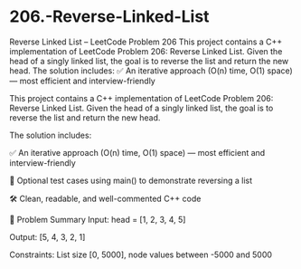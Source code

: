 # 206.-Reverse-Linked-List
Reverse Linked List – LeetCode Problem 206  This project contains a C++ implementation of LeetCode Problem 206: Reverse Linked List. Given the head of a singly linked list, the goal is to reverse the list and return the new head.  The solution includes:  ✅ An iterative approach (O(n) time, O(1) space) — most efficient and interview-friendly   
 
This project contains a C++ implementation of LeetCode Problem 206: Reverse Linked List. Given the head of a singly linked list, the goal is to reverse the list and return the new head.

The solution includes:

✅ An iterative approach (O(n) time, O(1) space) — most efficient and interview-friendly

🧪 Optional test cases using main() to demonstrate reversing a list

🛠 Clean, readable, and well-commented C++ code

🧠 Problem Summary
Input: head = [1, 2, 3, 4, 5]

Output: [5, 4, 3, 2, 1]

Constraints: List size [0, 5000], node values between -5000 and 5000

